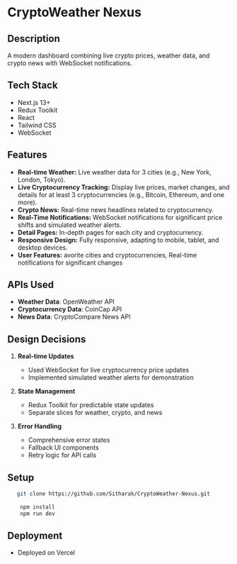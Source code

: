 # CryptoWeather Nexus

## Description
A modern dashboard combining live crypto prices, weather data, and crypto news with WebSocket notifications.

## Tech Stack
- Next.js 13+
- Redux Toolkit
- React
- Tailwind CSS
- WebSocket

## Features
- **Real-time Weather:** Live weather data for 3 cities (e.g., New York, London, Tokyo).
- **Live Cryptocurrency Tracking:** Display live prices, market changes, and details for at least 3 cryptocurrencies (e.g., Bitcoin, Ethereum, and one more).
- **Crypto News:** Real-time news headlines related to cryptocurrency.
- **Real-Time Notifications:** WebSocket notifications for significant price shifts and simulated weather alerts.
- **Detail Pages:** In-depth pages for each city and cryptocurrency.
- **Responsive Design:** Fully responsive, adapting to mobile, tablet, and desktop devices.
-  **User Features:**  avorite cities and cryptocurrencies, Real-time notifications for significant changes

## APIs Used

- **Weather Data**: OpenWeather API
- **Cryptocurrency Data**: CoinCap API
- **News Data**: CryptoCompare News API


## Design Decisions

1. **Real-time Updates**
   - Used WebSocket for live cryptocurrency price updates
   - Implemented simulated weather alerts for demonstration

2. **State Management**
   - Redux Toolkit for predictable state updates
   - Separate slices for weather, crypto, and news

3. **Error Handling**
   - Comprehensive error states
   - Fallback UI components
   - Retry logic for API calls


## Setup
```bash
   git clone https://github.com/Sitharak/CryptoWeather-Nexus.git
    
    npm install
    npm run dev
```


## Deployment
- Deployed on Vercel

